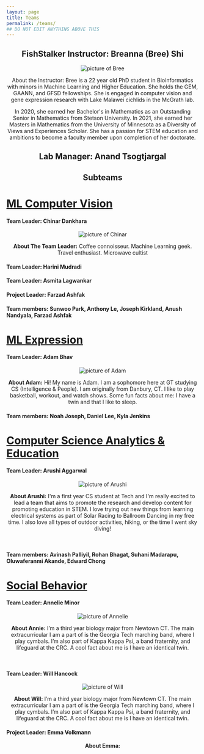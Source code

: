 ```yaml
---
layout: page
title: Teams
permalink: /teams/
## DO NOT EDIT ANYTHING ABOVE THIS
---
```


<head>
  <style>
    p {text-align: center;}
    h2 {text-align: center;}
  </style>
</head>

<h2>FishStalker Instructor:  Breanna (Bree) Shi</h2>

![picture of Bree ](/images/Bree_Bio.jpg)

<p>About the Instructor: Bree is a 22 year old PhD student in Bioinformatics with minors in Machine Learning and Higher Education. She holds the GEM, GAANN, and GFSD fellowships. She is engaged in computer vision and gene expression research with Lake Malawei cichlids in the McGrath lab.

In 2020, she earned her Bachelor's in Mathematics as an Outstanding Senior in Mathematics from Stetson University. In 2021, she earned her Masters in Mathematics from the University of Minnesota as a Diversity of Views and Experiences Scholar. She has a passion for STEM education and ambitions to become a faculty member upon completion of her doctorate.</p>

<h2>Lab Manager: Anand Tsogtjargal</h2>

<!-- need bio and image for Anand here -->

<h2> Subteams </h2>

# [ML Computer Vision](/team_bios/MLVideo.md)

<h4>Team Leader: Chinar Dankhara</h4>

![picture of Chinar](/images/Chinar_Dankhara.jpg)

<p><strong>About The Team Leader:</strong> Coffee connoisseur. Machine Learning geek. Travel enthusiast. Microwave cultist</p>

<h4>Team Leader: Harini Mudradi </h4>
<h4>Team Leader: Asmita Lagwankar </h4>
<h4>Project Leader: Farzad Ashfak </h4>
<h4>Team members: Sunwoo Park, Anthony Le, Joseph Kirkland, Anush Nandyala, Farzad Ashfak</h4>

# [ML Expression](/team_bios/MLExpression.md)

<h4>Team Leader: Adam Bhav </h4>

![picture of Adam](/images/Adam_Bhav.jpg)

<p><strong>About Adam:</strong> Hi! My name is Adam. I am a sophomore here at GT studying CS (Intelligence & People). I am originally from Danbury, CT. I like to play basketball, workout, and watch shows. Some fun facts about me: I have a twin and that I like to sleep.</p>

<h4>Team members: Noah Joseph, Daniel Lee, Kyla Jenkins</h4>

# [Computer Science Analytics & Education](/team_bios/MathandCS.md)

<h4>Team Leader: Arushi Aggarwal</h4>

![picture of Arushi](/images/Arushi_Aggarwal.jpg)

<p><strong>About Arushi:</strong>  I'm a first year CS student at Tech and I'm really excited to lead a team that aims to promote the research and develop content for promoting education in STEM. I love trying out new things from learning electrical systems as part of Solar Racing to Ballroom Dancing in my free time. I also love all types of outdoor activities, hiking, or the time I went sky diving!</p>
<br/>
<h4>Team members: Avinash Palliyil, Rohan Bhagat, Suhani Madarapu, Oluwaferanmi Akande, Edward Chong</h4>

# [Social Behavior](/team_bios/SocialBehavior.md)

<h4>Team Leader: Annelie Minor</h4>

![picture of Annelie](/images/Annie_Minor.jpg)

<p><strong>About Annie:</strong> I’m a third year biology major from Newtown CT. The main extracurricular I am a part of is the Georgia Tech marching band, where I play cymbals. I’m also part of Kappa Kappa Psi, a band fraternity, and lifeguard at the CRC. A cool fact about me is I have an identical twin.</p>
<br/>

<h4>Team Leader: Will Hancock</h4>

![picture of Will](/images/Will_Hancock.jpg)

<p><strong>About Will:</strong> I’m a third year biology major from Newtown CT. The main extracurricular I am a part of is the Georgia Tech marching band, where I play cymbals. I’m also part of Kappa Kappa Psi, a band fraternity, and lifeguard at the CRC. A cool fact about me is I have an identical twin.</p>

<h4>Project Leader: Emma Volkmann</h4>
<p><strong>About Emma:</strong> </p>
<br/>
